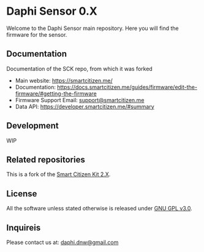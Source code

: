 # Daphi Sensor 0.X

Welcome to the Daphi Sensor main repository. Here you will find the firmware for the sensor.

## Documentation
Documentation of the SCK repo, from which it was forked
- Main website: https://smartcitizen.me/
- Documentation: https://docs.smartcitizen.me/guides/firmware/edit-the-firmware/#getting-the-firmware
- Firmware Support Email: support@smartcitizen.me
- Data API: https://developer.smartcitizen.me/#summary

## Development

WIP

## Related repositories

This is a fork of the [Smart Citizen Kit 2.X](https://github.com/fablabbcn/smartcitizen-kit-2x).

## License

All the software unless stated otherwise is released under [GNU GPL v3.0](https://github.com/fablabbcn/smartcitizen-kit-20/blob/master/LICENSE).

## Inquireis

Please contact us at: daphi.dnw@gmail.com
